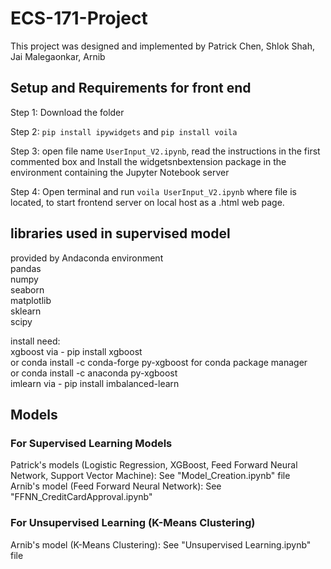 # ECS-171-Project
This project was designed and implemented by Patrick Chen, Shlok Shah, Jai Malegaonkar, Arnib 
## Setup and Requirements for front end
  Step 1: Download the folder 
  
  Step 2: `pip install ipywidgets` and `pip install voila`
  
  Step 3: open file name `UserInput_V2.ipynb`, read the instructions in the first commented box and Install the widgetsnbextension package in the         environment containing the Jupyter Notebook server
  
  Step 4: Open terminal and run `voila UserInput_V2.ipynb` where file is located, to start frontend server on local host as a .html web page.

## libraries used in supervised model
  provided by Andaconda environment <br />
  pandas <br />
  numpy <br />
  seaborn <br />
  matplotlib <br />
  sklearn <br />
  scipy <br />

install need: <br />
  xgboost via - pip install xgboost   <br /> or conda install -c conda-forge py-xgboost for conda package manager  <br />  or conda install -c anaconda py-xgboost <br />
  imlearn via - pip install imbalanced-learn

## Models
### For Supervised Learning Models 
  Patrick's models (Logistic Regression, XGBoost, Feed Forward Neural Network, Support Vector Machine): See "Model_Creation.ipynb" file\
  Arnib's model (Feed Forward Neural Network): See "FFNN_CreditCardApproval.ipynb"
### For Unsupervised Learning (K-Means Clustering)
  Arnib's model (K-Means Clustering): See "Unsupervised Learning.ipynb" file
